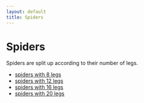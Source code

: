 ```yaml
---
layout: default
title: Spiders
---
```


# Spiders

Spiders are split up according to their number of legs.

* [spiders with 8 legs](../docs/spin_04.md)
* [spiders with 12 legs](../docs/spin_06.md)
* [spiders with 16 legs](../docs/spin_08.md)
* [spiders with 20 legs](../docs/spin_10.md)
